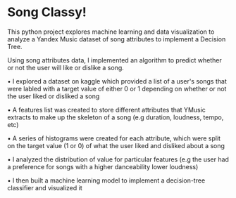 # Song Classy!

This python project explores machine learning and data visualization to analyze a Yandex Music dataset of song attributes to implement a Decision Tree.

Using song attributes data, I implemented an algorithm to predict whether or not the user will like or dislike a song.

• I explored a dataset on kaggle which provided a list of a user's songs that were labled with a target value of either 0 or 1 depending on whether or not the user liked or disliked a song

• A features list was created to store different attributes that YMusic extracts to make up the skeleton of a song (e.g duration, loudness, tempo, etc)

• A series of histograms were created for each attribute, which were split on the target value (1 or 0) of what the user liked and disliked about a song

• I analyzed the distribution of value for particular features (e.g the user had a preference for songs with a higher danceability lower loudness)

• I then built a machine learning model to implement a decision-tree classifier and visualized it

